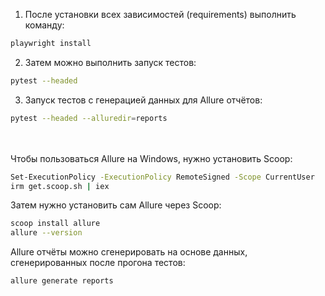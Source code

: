 1. После установки всех зависимостей (requirements) выполнить команду:
```bash
playwright install
```
2. Затем можно выполнить запуск тестов:
```bash
pytest --headed
```
3. Запуск тестов с генерацией данных для Allure отчётов:
```bash
pytest --headed --alluredir=reports      
```

<br/>
<br/>
Чтобы пользоваться Allure на Windows, нужно установить Scoop:

```bash
Set-ExecutionPolicy -ExecutionPolicy RemoteSigned -Scope CurrentUser
irm get.scoop.sh | iex
```
Затем нужно установить сам Allure через Scoop:
```bash
scoop install allure
allure --version
```
Allure отчёты можно сгенерировать на основе данных, сгенерированных после прогона тестов:
```bash
allure generate reports
```
